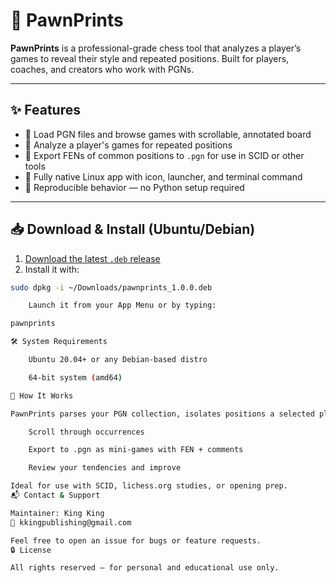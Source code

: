# 🏰 PawnPrints

**PawnPrints** is a professional-grade chess tool that analyzes a player’s games to reveal their style and repeated positions. Built for players, coaches, and creators who work with PGNs.

---

## ✨ Features

- 📂 Load PGN files and browse games with scrollable, annotated board
- 🧠 Analyze a player's games for repeated positions
- 📌 Export FENs of common positions to `.pgn` for use in SCID or other tools
- 🎯 Fully native Linux app with icon, launcher, and terminal command
- 🔁 Reproducible behavior — no Python setup required

---

## 📥 Download & Install (Ubuntu/Debian)

1. [Download the latest `.deb` release](https://github.com/iaGnikGnik/pawnprints/releases/latest)
2. Install it with:

```bash
sudo dpkg -i ~/Downloads/pawnprints_1.0.0.deb

    Launch it from your App Menu or by typing:

pawnprints

🛠 System Requirements

    Ubuntu 20.04+ or any Debian-based distro

    64-bit system (amd64)

🧪 How It Works

PawnPrints parses your PGN collection, isolates positions a selected player hits often, and lets you:

    Scroll through occurrences

    Export to .pgn as mini-games with FEN + comments

    Review your tendencies and improve

Ideal for use with SCID, lichess.org studies, or opening prep.
📬 Contact & Support

Maintainer: King King
📧 kkingpublishing@gmail.com

Feel free to open an issue for bugs or feature requests.
🔒 License

All rights reserved — for personal and educational use only.
